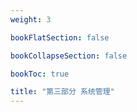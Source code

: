 ```yaml
---
weight: 3

bookFlatSection: false

bookCollapseSection: false

bookToc: true

title: "第三部分 系统管理"
---
```

